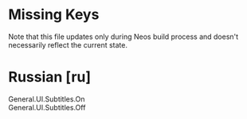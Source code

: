 # Missing Keys
Note that this file updates only during Neos build process and doesn't necessarily reflect the current state.

# Russian [ru]
General.UI.Subtitles.On  
General.UI.Subtitles.Off  

